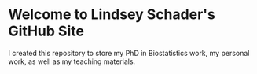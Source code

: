 # Welcome to Lindsey Schader's GitHub Site
I created this repository to store my PhD in Biostatistics work, my personal work, as well as my teaching materials.
